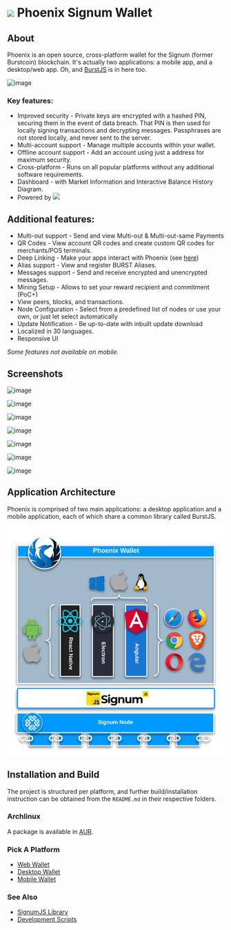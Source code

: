 # <img src="./assets/phoenix.png" width="64" /> Phoenix Signum Wallet

## About

Phoenix is an open source, cross-platform wallet for the Signum (former Burstcoin) blockchain. It's actually two applications: a mobile app, and a desktop/web app. Oh, and [BurstJS](/lib/README.md) is in here too.

![image](assets/beta.14/phoenix_1_beta.14.png)

### Key features:
- Improved security - Private keys are encrypted with a hashed PIN, securing them in the event of data breach. That PIN is then used for locally signing transactions and decrypting messages. Passphrases are not stored locally, and never sent to the server. 
- Multi-account support - Manage multiple accounts within your wallet.
- Offline account support - Add an account using just a address for maximum security.
- Cross-platform - Runs on all popular platforms without any additional software requirements.
- Dashboard - with Market Information and Interactive Balance History Diagram.
- Powered by <a href="https://burst-apps-team.github.io/phoenix/"><img src="./assets/burstjs.png" width="80" /></a>

## Additional features:
- Multi-out support - Send and view Multi-out & Multi-out-same Payments
- QR Codes - View account QR codes and create custom QR codes for merchants/POS terminals.
- Deep Linking - Make your apps interact with Phoenix (see [here](./DEEPLINKING.md))
- Alias support - View and register BURST Aliases.
- Messages support - Send and receive encrypted and unencrypted messages.
- Mining Setup - Allows to set your reward recipient and commitment (PoC+)
- View peers, blocks, and transactions.
- Node Configuration - Select from a predefined list of nodes or use your own, or just let select automatically
- Update Notification - Be up-to-date with inbuilt update download
- Localized in 30 languages.
- Responsive UI

*Some features not available on mobile.*

## Screenshots
![image](assets/beta.14/phoenix_2_beta.14.png)

![image](assets/beta.14/phoenix_3_beta.14.png)

![image](assets/beta.14/phoenix_4_beta.14.png)

![image](assets/beta.14/phoenix_5_beta.14.png)

![image](assets/beta.14/phoenix_6_beta.14.png)

![image](assets/beta.14/phoenix_7_beta.14.png)

![image](assets/beta.14/phoenix_8_beta.14.png)



## Application Architecture

Phoenix is comprised of two main applications: a desktop application and a mobile application, each of which share a common library called BurstJS. 

![Application Architecture Diagram](assets/architecture.png "Application Architecture Diagram")


## Installation and Build

The project is structured per platform, and further build/installation instruction can be obtained from the `README.md` in their respective folders.

### Archlinux

A package is available in [AUR](https://aur.archlinux.org/packages/phoenix/).

### Pick A Platform
- [Web Wallet](/web/angular-wallet/README.md)
- [Desktop Wallet](/desktop/wallet/README.md)
- [Mobile Wallet](/mobile/README.md)

### See Also
- [SignumJS Library](/lib/README.md)
- [Development Scripts](/scripts/README.md)

